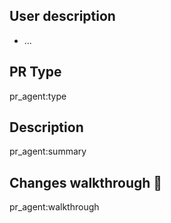 ## User description

<!-- If present, mention the related issue. -->

* ...

## PR Type

<!-- Do not change this section. -->

pr_agent:type

## Description

<!-- Do not change this section. -->

pr_agent:summary

## Changes walkthrough 📝

<!-- Do not change this section. -->

pr_agent:walkthrough
